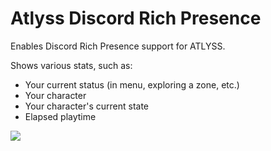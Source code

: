 # Atlyss Discord Rich Presence

Enables Discord Rich Presence support for ATLYSS.

Shows various stats, such as:
- Your current status (in menu, exploring a zone, etc.)
- Your character
- Your character's current state
- Elapsed playtime

![](https://i.imgur.com/2f3Bt38.png)